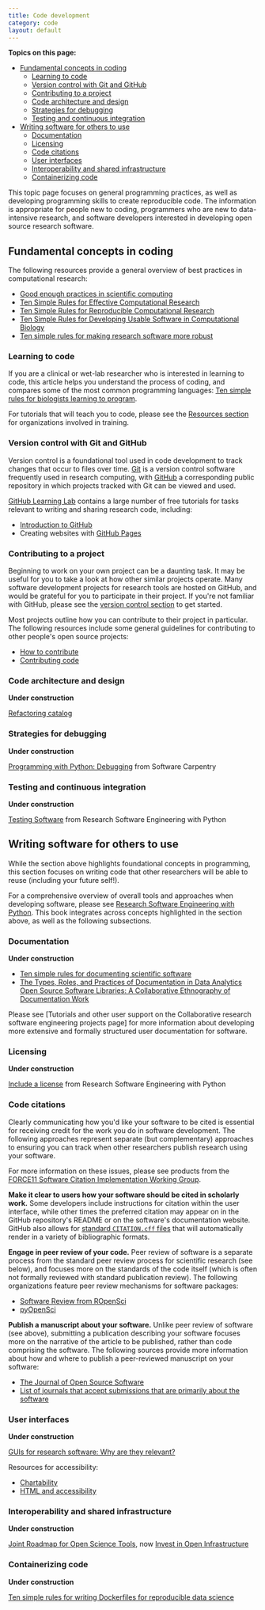 ```yaml
---
title: Code development
category: code
layout: default
---
```


**Topics on this page:**
- [Fundamental concepts in coding](#fundamental-concepts-in-coding)
  - [Learning to code](#learning-to-code)
  - [Version control with Git and GitHub](#version-control-with-git-and-github)
  - [Contributing to a project](#contributing-to-a-project)
  - [Code architecture and design](#code-architecture-and-design)
  - [Strategies for debugging](#strategies-for-debugging)
  - [Testing and continuous integration](#testing-and-continuous-integration)
- [Writing software for others to use](#writing-software-for-others-to-use)
  - [Documentation](#documentation)
  - [Licensing](#licensing)
  - [Code citations](#code-citations)
  - [User interfaces](#user-interfaces)
  - [Interoperability and shared infrastructure](#interoperability-and-shared-infrastructure)
  - [Containerizing code](#containerizing-code)

This topic page focuses on general programming practices,
as well as developing programming skills to create reproducible code.
The information is appropriate for people new to coding,
programmers who are new to data-intensive research,
and software developers interested in developing open source research software.

## Fundamental concepts in coding

The following resources provide a general overview of best practices in computational research:

- [Good enough practices in scientific computing](https://journals.plos.org/ploscompbiol/article?id=10.1371/journal.pcbi.1005510)
- [Ten Simple Rules for Effective Computational Research](https://journals.plos.org/ploscompbiol/article?id=10.1371/journal.pcbi.1003506)
- [Ten Simple Rules for Reproducible Computational Research](https://journals.plos.org/ploscompbiol/article?id=10.1371/journal.pcbi.1003285)
- [Ten Simple Rules for Developing Usable Software in Computational Biology](https://journals.plos.org/ploscompbiol/article?id=10.1371/journal.pcbi.1005265)
- [Ten simple rules for making research software more robust](https://journals.plos.org/ploscompbiol/article?id=10.1371/journal.pcbi.1005412)

### Learning to code

If you are a clinical or wet-lab researcher who is interested in learning to code,
this article helps you understand the process of coding,
and compares some of the most common programming languages: 
[Ten simple rules for biologists learning to program](https://journals.plos.org/ploscompbiol/article?id=10.1371/journal.pcbi.1005871).

For tutorials that will teach you to code,
please see the [Resources section](/open-science/resources/)
for organizations involved in training.

### Version control with Git and GitHub

Version control is a foundational tool used in code development to track changes that occur
to files over time.
[Git](https://git-scm.com/about) 
is a version control software frequently used in research computing,
with [GitHub](https://help.github.com/en/github) 
a corresponding public repository in which projects tracked with Git
can be viewed and used.

[GitHub Learning Lab](https://lab.github.com/) contains a large number of free tutorials
for tasks relevant to writing and sharing research code, including:

- [Introduction to GitHub](https://lab.github.com/githubtraining/introduction-to-github)
- Creating websites with [GitHub Pages](https://lab.github.com/githubtraining/github-pages)

### Contributing to a project

Beginning to work on your own project can be a daunting task.
It may be useful for you to take a look at how other similar projects operate.
Many software development projects for research tools are hosted on GitHub,
and would be grateful for you to participate in their project.
If you're not familiar with GitHub,
please see the [version control section](#version-control-with-git-and-github)
to get started.

Most projects outline how you can contribute to their project in particular.
The following resources include some general guidelines for contributing to other people's
open source projects:

- [How to contribute](https://opensource.guide/how-to-contribute/)
- [Contributing code](https://opensource.creativecommons.org/contributing-code/)

### Code architecture and design

**Under construction**

[Refactoring catalog](https://refactoring.com/catalog/)

### Strategies for debugging

**Under construction**

[Programming with Python: Debugging](https://swcarpentry.github.io/python-novice-inflammation/11-debugging/index.html)
from Software Carpentry

### Testing and continuous integration

**Under construction**

[Testing Software](https://merely-useful.tech/py-rse/testing.html)
from Research Software Engineering with Python

## Writing software for others to use

While the section above highlights foundational concepts in programming,
this section focuses on writing code that other researchers will be able to reuse
(including your future self!).

For a comprehensive overview of overall tools and approaches when developing software,
please see [Research Software Engineering with Python](https://merely-useful.tech/py-rse/index.html).
This book integrates across concepts highlighted in the section above,
as well as the following subsections.

### Documentation

**Under construction**

- [Ten simple rules for documenting scientific software](https://journals.plos.org/ploscompbiol/article?id=10.1371/journal.pcbi.1006561)
- [The Types, Roles, and Practices of Documentation in Data Analytics Open Source Software Libraries: A Collaborative Ethnography of Documentation Work](https://stuartgeiger.com/articles/2018-05-28-cscw-documentation/)

Please see [Tutorials and other user support on the Collaborative research software engineering projects page]
for more information about developing more extensive and formally structured user documentation for software.

### Licensing

**Under construction**

[Include a license](https://merely-useful.tech/py-rse/teams.html#teams-license)
from Research Software Engineering with Python

### Code citations

Clearly communicating how you'd like your software to be cited is essential
for receiving credit for the work you do in software development.
The following approaches represent separate (but complementary)
approaches to ensuring you can track when other researchers 
publish research using your software.

For more information on these issues, 
please see products from the [FORCE11 Software Citation Implementation Working Group](https://github.com/force11/force11-sciwg#group-products).

**Make it clear to users how your software should be cited in scholarly work.**
Some developers include instructions for citation within the user interface,
while other times the preferred citation may appear on in the GitHub repository's README 
or on the software's documentation website.
GitHub also allows for [standard `CITATION.cff` files](https://docs.github.com/en/repositories/managing-your-repositorys-settings-and-features/customizing-your-repository/about-citation-files)
that will automatically render in a variety of bibliographic formats.

**Engage in peer review of your code.**
Peer review of software is a separate process from the standard peer review process for scientific research (see below),
and focuses more on the standards of the code itself (which is often not formally reviewed with standard publication review).
The following organizations feature peer review mechanisms for software packages:

- [Software Review from ROpenSci](https://ropensci.org/software-review/)
- [pyOpenSci](https://www.pyopensci.org/contributing-guide/intro.html)

**Publish a manuscript about your software.**
Unlike peer review of software (see above),
submitting a publication describing your software focuses more on the narrative of the article to be published,
rather than code comprising the software. 
The following sources provide more information about how and where to publish a peer-reviewed manuscript on your software:

- [The Journal of Open Source Software](https://joss.theoj.org/)
- [List of journals that accept submissions that are primarily about the software](https://www.software.ac.uk/which-journals-should-i-publish-my-software)

### User interfaces

**Under construction**

[GUIs for research software: Why are they relevant?](https://zenodo.org/record/4722579#.YYnA79bMJ6E)

Resources for accessibility:

- [Chartability](https://chartability.fizz.studio/)
- [HTML and accessibility](https://developer.mozilla.org/en-US/docs/Learn/Accessibility/HTML)

### Interoperability and shared infrastructure

**Under construction**

[Joint Roadmap for Open Science Tools](https://jrost.org/),
now [Invest in Open Infrastructure](https://investinopen.org/)

### Containerizing code

**Under construction**

[Ten simple rules for writing Dockerfiles for reproducible data science](https://journals.plos.org/ploscompbiol/article?id=10.1371/journal.pcbi.1008316)

